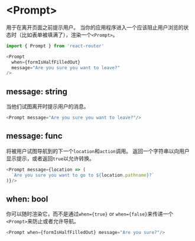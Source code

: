 # &lt;Prompt>

用于在离开页面之前提示用户。 当你的应用程序进入一个应该阻止用户浏览的状态时（比如表单被填满了），渲染一个`<Prompt>`。

```js
import { Prompt } from 'react-router'

<Prompt
  when={formIsHalfFilledOut}
  message="Are you sure you want to leave?"
/>
```

## message: string

当他们试图离开时提示用户的消息。

```js
<Prompt message="Are you sure you want to leave?"/>
```

## message: func

将被用户试图导航到的下一个`location`和`action`调用。 返回一个字符串以向用户显示提示，或者返回`true`以允许转换。

```js
<Prompt message={location => (
  `Are you sure you want to go to ${location.pathname}?`
)}/>
```

## when: bool

你可以随时渲染它，而不是通过`when={true}` or `when={false}`来传递一个`<Prompt>`来防止或者允许导航。

```js
<Prompt when={formIsHalfFilledOut} message="Are you sure?"/>
```
